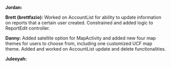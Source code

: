 **Jordan:**

**Brett (brettfazio):** Worked on AccountList for ability to update information on reports that a certain user created. Constrained and added logic to ReportEdit controller.

**Danny:** Added satellite option for MapActivity and added new four map themes for users to choose from, including one customized UCF map theme. Added and worked on AccountList update and delete functionalities. 

**Juleeyah:**
